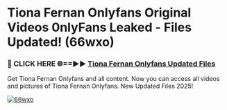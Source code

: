 # Tiona Fernan Onlyfans Original Videos 0nlyFans Leaked - Files Updated! (66wxo)

<h3>🔴 CLICK HERE 🌐==►► <a href="https://tinyurl.com/2m67pmp6" rel="nofollow">Tiona Fernan Onlyfans Updated Files</a></h3>

Get Tiona Fernan Onlyfans and all content. Now you can access all videos and pictures of Tiona Fernan Onlyfans. New Updated Files 2025!

[![66wxo](https://i.imgur.com/H4QAA4z.gif)](https://tinyurl.com/2m67pmp6)